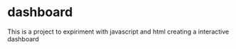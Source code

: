 # dashboard

This is a project to expiriment with javascript and html creating a interactive dashboard
